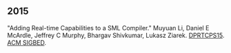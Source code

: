 
## 2015

"Adding Real-time Capabilities to a SML Compiler." Muyuan Li, Daniel E McArdle, Jeffrey C Murphy, Bhargav Shivkumar, Lukasz Ziarek. [DPRTCPS15](http://www2.cs.uh.edu/~acheng/dprtcps.html). [ACM SIGBED](http://dl.acm.org/citation.cfm?id=J994&CFID=567707986&CFTOKEN=79404766).

